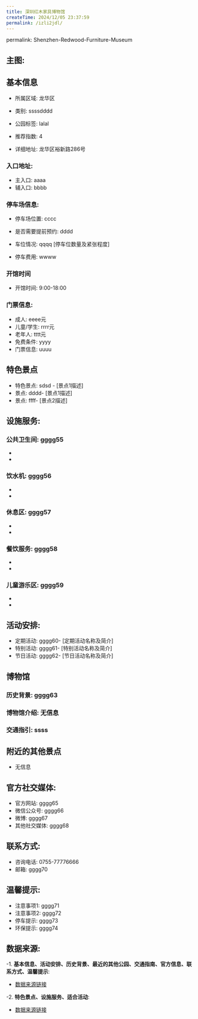 ```yaml
---
title: 深圳红木家具博物馆
createTime: 2024/12/05 23:37:59
permalink: /izli2jdl/
---
```

permalink: Shenzhen-Redwood-Furniture-Museum
## 主图:
<ImageCard
image="https://cn.bing.com/th?id=OHR.AlfanzinaLighthouse_ZH-CN9704515669_1920x1080.webp"
title= "深圳红木家具博物馆"
description= ""
date="2024/12/05"
href="/"
author="市文化广电旅游体育局"
/>
## 基本信息

- 所属区域: 龙华区

- 类别: ssssdddd

- 公园标签: lalal

- 推荐指数: 4

- 详细地址: 龙华区裕新路286号

### 入口地址:
- 主入口: aaaa
- 辅入口: bbbb
### 停车场信息:
- 停车场位置: cccc

- 是否需要提前预约: dddd

- 车位情况: qqqq [停车位数量及紧张程度]

- 停车费用: wwww

### 开馆时间
- 开馆时间: 9:00-18:00

### 门票信息:
- 成人: eeee元
- 儿童/学生: rrrr元
- 老年人: tttt元
- 免费条件: yyyy
- 门票信息: uuuu
## 特色景点
- 特色景点: sdsd - [景点1描述]
- 景点: dddd- [景点1描述]
- 景点: ffff- [景点2描述]
## 设施服务:
### 公共卫生间: gggg55
- 
- 
### 饮水机: gggg56
- 
- 
### 休息区: gggg57
- 
- 
### 餐饮服务: gggg58
- 
- 
### 儿童游乐区: gggg59
- 
- 
## 活动安排:
- 定期活动: gggg60- [定期活动名称及简介]
- 特别活动: gggg61- [特别活动名称及简介]
- 节日活动: gggg62- [节日活动名称及简介]
## 博物馆
### 历史背景: gggg63
### 博物馆介绍: 无信息
### 交通指引: ssss

## 附近的其他景点
- 无信息

## 官方社交媒体:
- 官方网站: gggg65
- 微信公众号: gggg66
- 微博: gggg67
- 其他社交媒体: gggg68

## 联系方式:
- 咨询电话: 0755-77776666
- 邮箱: gggg70

## 温馨提示:
- 注意事项1: gggg71
- 注意事项2: gggg72
- 停车提示: gggg73
- 环保提示: gggg74

## 数据来源:
-1. **基本信息、活动安排、历史背景、最近的其他公园、交通指南、官方信息、联系方式、温馨提示**:
- [数据来源链接](http://wtl.sz.gov.cn/ggfw/whl/bwgylb/index.html)

-2. **特色景点、设施服务、适合活动**:
- [数据来源链接](http://wtl.sz.gov.cn/ggfw/whl/bwgylb/index.html)

